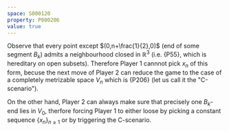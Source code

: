 ```yaml
---
space: S000120
property: P000206
value: true
---
```


Observe that every point except $(0,n+\frac{1}{2},0)$ (end of some segment $B_k$)
admits a neighbourhood closed in $\mathbb R^3$ (i.e. {P55},
which is hereditary on open subsets).
Therefore Player 1 cannnot pick $x_n$ of this form,
becuse the next move of Player 2 can reduce the game
to the case of a completely metrizable space $V_n$ which is {P206}
(let us call it the "C-scenario").

On the other hand, Player 2 can always make sure that precisely one $B_k$-end lies in
$V_0$, therfore forcing Player 1 to either loose by picking a constant sequence
$\{x_n\}_{n\geq 1}$ or by triggering the C-scenario.
